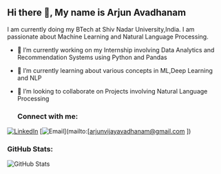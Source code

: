 ## Hi there 👋, My name is Arjun Avadhanam

I am currently doing my BTech at Shiv Nadar University,India. I am passionate about Machine Learning and Natural Language Processing.


- 🔭 I’m currently working on my Internship involving Data Analytics and Recommendation Systems using Python and Pandas
- 🌱 I’m currently learning about various concepts in ML,Deep Learning and NLP
- 👯 I’m looking to collaborate on Projects involving Natural Language Processing

  ### Connect with me:
[![LinkedIn](https://img.shields.io/badge/LinkedIn-blue?style=flat&logo=linkedin)](https://www.linkedin.com/in/arjun-vijay-328591271/)
[![Email](https://img.shields.io/badge/Email-red?style=flat&logo=gmail)](mailto:[arjunvijayavadhanam@gmail.com ])

### GitHub Stats:
![GitHub Stats](https://github-readme-stats.vercel.app/api?username=Arjun-Avadhanam&show_icons=true)

  


